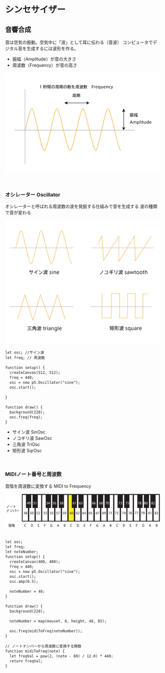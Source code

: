 # シンセサイザー


## 音響合成

音は空気の振動。空気中に「波」として耳に伝わる（音波）
コンピュータでデジタル音を生成するには波形を作る。

* 振幅（Amplitude）が音の大きさ
* 周波数（Frequency）が音の高さ
 
 ![](img/synth_freq_amp.png)


&nbsp;
&nbsp;

 
### オシレーター Oscillator

オシレーターと呼ばれる周波数の波を発振する仕組みで音を生成する
波の種類で音が変わる

 
 
![](img/synth_osc.png)


```
let osc; //サイン波
let freq; // 周波数

function setup() {
  createCanvas(512, 512);
  freq = 440;
  osc = new p5.Oscillator("sine");
  osc.start();

}

function draw() {
  background(220);
  osc.freq(freq);
}

```

* サイン波 SinOsc
* ノコギリ波 SawOsc
* 三角波 TriOsc
* 矩形波 SqrOsc


&nbsp;


### MIDIノート番号と周波数

音階を周波数に変換する MIDI to Frequency

![](img/synth_notenumber.png)


```

let osc;
let freq;
let noteNumber;
function setup() {
  createCanvas(400, 400);
  freq = 440;
  osc = new p5.Oscillator("sine");
  osc.start();
  osc.amp(0.5);

  noteNumber = 48;
}

function draw() {
  background(220);

  noteNumber = map(mouseY, 0, height, 48, 83);

  osc.freq(midiToFreq(noteNumber));
}

// ノートナンバーから周波数に変換する関数
function midiToFreq(note) {
  let freqVal = pow(2, (note - 69) / 12.0) * 440;
  return freqVal;
}

```